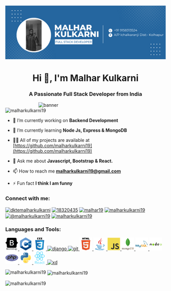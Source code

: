 ![logo](https://github.com/malharkulkarni19/malharkulkarni19/blob/main/Malhar%20Kulkarni.png)

<h1 align="center">Hi 👋, I'm Malhar Kulkarni</h1>
<h3 align="center">A Passionate Full Stack Developer from India</h3>

<img align="right" alt="banner" width="400" src="https://camo.githubusercontent.com/bebb8c335f407e6f31ed9da75ebecc86cebc8941efae0ec924b6903b3fbb94c5/68747470733a2f2f63646e2e6472696262626c652e636f6d2f75736572732f313537393332322f73637265656e73686f74732f363538373237332f626c75655f626f795f747970696e675f6e6f74686f756768742e676966">


<p align="left"> <img src="https://komarev.com/ghpvc/?username=malharkulkarni19&label=Profile%20views&color=0e75b6&style=flat" alt="malharkulkarni19" /> </p>

- 🔭 I’m currently working on **Backend Development**

- 🌱 I’m currently learning **Node Js, Express & MongoDB**

- 👨‍💻 All of my projects are available at [https://github.com/malharkulkarni19](https://github.com/malharkulkarni19)

- 💬 Ask me about **Javascript, Bootstrap & React.**

- 📫 How to reach me **malharkulkarni19@gmail.com**

- ⚡ Fun fact **I think I am funny**

<h3 align="left">Connect with me:</h3>
<p align="left">
<a href="https://linkedin.com/in/dktemalharkulkarni" target="blank"><img align="center" src="https://raw.githubusercontent.com/rahuldkjain/github-profile-readme-generator/master/src/images/icons/Social/linked-in-alt.svg" alt="dktemalharkulkarni" height="30" width="40" /></a>
<a href="https://stackoverflow.com/users/18320435" target="blank"><img align="center" src="https://raw.githubusercontent.com/rahuldkjain/github-profile-readme-generator/master/src/images/icons/Social/stack-overflow.svg" alt="18320435" height="30" width="40" /></a>
<a href="https://www.codechef.com/users/malhar19" target="blank"><img align="center" src="https://cdn.jsdelivr.net/npm/simple-icons@3.1.0/icons/codechef.svg" alt="malhar19" height="30" width="40" /></a>
<a href="https://www.hackerrank.com/malharkulkarni19" target="blank"><img align="center" src="https://raw.githubusercontent.com/rahuldkjain/github-profile-readme-generator/master/src/images/icons/Social/hackerrank.svg" alt="malharkulkarni19" height="30" width="40" /></a>
<a href="https://www.hackerearth.com/@malharkulkarni19" target="blank"><img align="center" src="https://raw.githubusercontent.com/rahuldkjain/github-profile-readme-generator/master/src/images/icons/Social/hackerearth.svg" alt="@malharkulkarni19" height="30" width="40" /></a>
<a href="https://auth.geeksforgeeks.org/user/malharkulkarni19" target="blank"><img align="center" src="https://raw.githubusercontent.com/rahuldkjain/github-profile-readme-generator/master/src/images/icons/Social/geeks-for-geeks.svg" alt="malharkulkarni19" height="30" width="40" /></a>
</p>

<h3 align="left">Languages and Tools:</h3>
<p align="left"> <a href="https://getbootstrap.com" target="_blank" rel="noreferrer"> <img src="https://raw.githubusercontent.com/devicons/devicon/master/icons/bootstrap/bootstrap-plain-wordmark.svg" alt="bootstrap" width="40" height="40"/> </a> <a href="https://www.w3schools.com/cpp/" target="_blank" rel="noreferrer"> <img src="https://raw.githubusercontent.com/devicons/devicon/master/icons/cplusplus/cplusplus-original.svg" alt="cplusplus" width="40" height="40"/> </a> <a href="https://www.w3schools.com/css/" target="_blank" rel="noreferrer"> <img src="https://raw.githubusercontent.com/devicons/devicon/master/icons/css3/css3-original-wordmark.svg" alt="css3" width="40" height="40"/> </a> <a href="https://www.djangoproject.com/" target="_blank" rel="noreferrer"> <img src="https://cdn.worldvectorlogo.com/logos/django.svg" alt="django" width="40" height="40"/> </a> <a href="https://git-scm.com/" target="_blank" rel="noreferrer"> <img src="https://www.vectorlogo.zone/logos/git-scm/git-scm-icon.svg" alt="git" width="40" height="40"/> </a> <a href="https://www.w3.org/html/" target="_blank" rel="noreferrer"> <img src="https://raw.githubusercontent.com/devicons/devicon/master/icons/html5/html5-original-wordmark.svg" alt="html5" width="40" height="40"/> </a> <a href="https://www.java.com" target="_blank" rel="noreferrer"> <img src="https://raw.githubusercontent.com/devicons/devicon/master/icons/java/java-original.svg" alt="java" width="40" height="40"/> </a> <a href="https://developer.mozilla.org/en-US/docs/Web/JavaScript" target="_blank" rel="noreferrer"> <img src="https://raw.githubusercontent.com/devicons/devicon/master/icons/javascript/javascript-original.svg" alt="javascript" width="40" height="40"/> </a> <a href="https://www.mongodb.com/" target="_blank" rel="noreferrer"> <img src="https://raw.githubusercontent.com/devicons/devicon/master/icons/mongodb/mongodb-original-wordmark.svg" alt="mongodb" width="40" height="40"/> </a> <a href="https://www.mysql.com/" target="_blank" rel="noreferrer"> <img src="https://raw.githubusercontent.com/devicons/devicon/master/icons/mysql/mysql-original-wordmark.svg" alt="mysql" width="40" height="40"/> </a> <a href="https://nodejs.org" target="_blank" rel="noreferrer"> <img src="https://raw.githubusercontent.com/devicons/devicon/master/icons/nodejs/nodejs-original-wordmark.svg" alt="nodejs" width="40" height="40"/> </a> <a href="https://www.php.net" target="_blank" rel="noreferrer"> <img src="https://raw.githubusercontent.com/devicons/devicon/master/icons/php/php-original.svg" alt="php" width="40" height="40"/> </a> <a href="https://www.python.org" target="_blank" rel="noreferrer"> <img src="https://raw.githubusercontent.com/devicons/devicon/master/icons/python/python-original.svg" alt="python" width="40" height="40"/> </a> <a href="https://reactjs.org/" target="_blank" rel="noreferrer"> <img src="https://raw.githubusercontent.com/devicons/devicon/master/icons/react/react-original-wordmark.svg" alt="react" width="40" height="40"/> </a> <a href="https://www.adobe.com/products/xd.html" target="_blank" rel="noreferrer"> <img src="https://cdn.worldvectorlogo.com/logos/adobe-xd.svg" alt="xd" width="40" height="40"/> </a> </p>

<p><img align="left" src="https://github-readme-stats.vercel.app/api/top-langs?username=malharkulkarni19&show_icons=true&locale=en&layout=compact" alt="malharkulkarni19" /></p>

<p>&nbsp;<img align="center" src="https://github-readme-stats.vercel.app/api?username=malharkulkarni19&show_icons=true&locale=en" alt="malharkulkarni19" /></p>

<p><img align="center" src="https://github-readme-streak-stats.herokuapp.com/?user=malharkulkarni19&" alt="malharkulkarni19" /></p>
